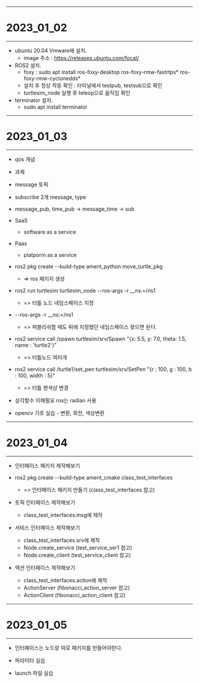 - - -
# 2023_01_02
- - -
* ubuntu 20.04 Vmware에 설치.
  * image 주소 : https://releases.ubuntu.com/focal/
* ROS2 설치.
  * foxy : sudo apt install ros-foxy-desktop ros-foxy-rmw-fastrtps* ros-foxy-rmw-cyclonedds*
  * 설치 후 정상 작동 확인 : 터미널에서 testpub, testsub으로 확인
  * turtlesim_node 실행 후 teleop으로 움직임 확인
* terminator 설치.
  * sudo apt install terminator

- - -
# 2023_01_03
- - -
* qos 개념

* 과제
* message 토픽
* subscribe 2개 message, type
* message_pub, time_pub -> message_time -> sub

* SaaS
  * software as a service
* Paas
  * platporm as a service

* ros2 pkg create --build-type ament_python move_turtle_pkg
  * => ros 패키지 생성

* ros2 run turtlesim turtlesim_node --ros-args -r __ns:=/ns1
  * => 터틀 노드 네임스페이스 지정

* --ros-args -r __ns:=/ns1
  * => 퍼블리쉬할 때도 뒤에 지정했던 네임스페이스 찾으면 된다.

* ros2 service call /spawn turtlesim/srv/Spawn "{x: 5.5, y: 7.0, theta: 1.5, name : 'turtle2'}"
  * => 터틀노드 여러개

* ros2 service call /turtle1/set_pen turtlesim/srv/SetPen "{r : 100, g : 100, b : 100, width : 5}"
  * => 터틀 펜색상 변경

* 삼각함수 이해필요 ros는 radian 사용

* opencv 기초 실습 - 변환, 회전, 색상변환

---
# 2023_01_04
---
* 인터페이스 패키지 제작해보기

* ros2 pkg create --build-type ament_cmake class_test_interfaces
  * => 인터페이스 패키지 만들기 (class_test_interfaces 참고)

* 토픽 인터페이스 제작해보기
  * class_test_interfaces.msg에 제작

* 서비스 인터페이스 제작해보기
  * class_test_interfaces.srv에 제작
  * Node.create_service (test_service_ser1 참고)
  * Node.create_client (test_service_client 참고)

* 액션 인터페이스 제작해보기
  * class_test_interfaces.action에 제작
  * ActionServer (fibonacci_action_server 참고)
  * ActionClient (fibonacci_action_client 참고)

---
# 2023_01_05
---

* 인터페이스는 노드랑 따로 패키지를 만들어야한다.

* 파라미터 실습
* launch 파일 실습
